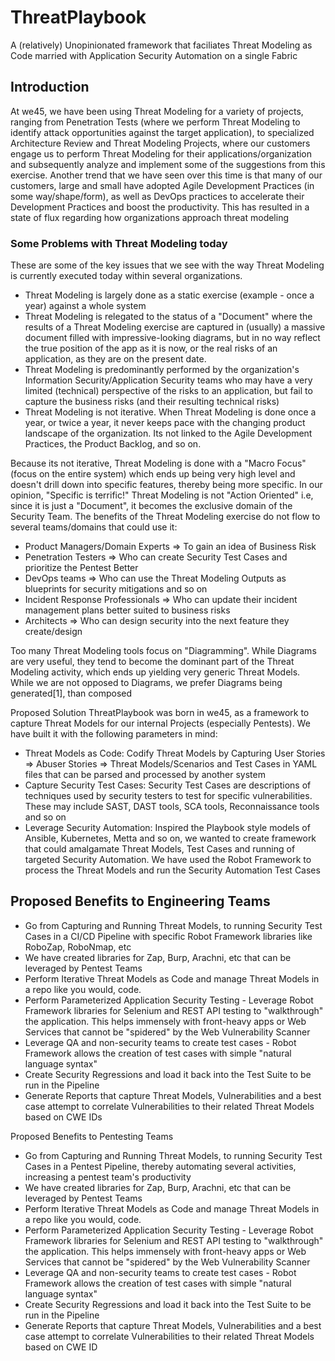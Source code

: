 # ThreatPlaybook

A (relatively) Unopinionated framework that faciliates Threat Modeling as Code married with Application Security Automation on a single Fabric

## Introduction
At we45, we have been using Threat Modeling for a variety of projects, ranging from Penetration Tests (where we perform Threat Modeling to identify attack opportunities against the target application), to specialized Architecture Review and Threat Modeling Projects, where our customers engage us to perform Threat Modeling for their applications/organization and subsequently analyze and implement some of the suggestions from this exercise. 
Another trend that we have seen over this time is that many of our customers, large and small have adopted Agile Development Practices (in some way/shape/form), as well as DevOps practices to accelerate their Development Practices and boost the productivity. This has resulted in a state of flux regarding how organizations approach threat modeling

### Some Problems with Threat Modeling today
These are some of the key issues that we see with the way Threat Modeling is currently executed today within several organizations. 
* Threat Modeling is largely done as a static exercise (example - once a year) against a whole system
* Threat Modeling is relegated to the status of a "Document" where the results of a Threat Modeling exercise are captured in (usually) a massive document filled with impressive-looking diagrams, but in no way reflect the true position of the app as it is now, or the real risks of an application, as they are on the present date.
* Threat Modeling is predominantly performed by the organization's Information Security/Application Security teams who may have a very limited (technical) perspective of the risks to an application, but fail to capture the business risks (and their resulting technical risks)
* Threat Modeling is not iterative. When Threat Modeling is done once a year, or twice a year, it never keeps pace with the changing product landscape of the organization. Its not linked to the Agile Development Practices, the Product Backlog, and so on. 

Because its not iterative, Threat Modeling is done with a "Macro Focus" (focus on the entire system) which ends up being very high level and doesn't drill down into specific features, thereby being more specific. In our opinion, "Specific is terrific!"
Threat Modeling is not "Action Oriented" i.e, since it is just a "Document", it becomes the exclusive domain of the Security Team. The benefits of the Threat Modeling exercise do not flow to several teams/domains that could use it: 
* Product Managers/Domain Experts => To gain an idea of Business Risk
* Penetration Testers => Who can create Security Test Cases and prioritize the Pentest Better
* DevOps teams => Who can use the Threat Modeling Outputs as blueprints for security mitigations and so on
* Incident Response Professionals => Who can update their incident management plans better suited to business risks
* Architects => Who can design security into the next feature they create/design

Too many Threat Modeling tools focus on "Diagramming". While Diagrams are very useful, they tend to become the dominant part of the Threat Modeling activity, which ends up yielding very generic Threat Models. While we are not opposed to Diagrams, we prefer Diagrams being generated[1], than composed

Proposed Solution
ThreatPlaybook was born in we45, as a framework to capture Threat Models for our internal Projects (especially Pentests). We have built it with the following parameters in mind: 
* Threat Models as Code: Codify Threat Models by Capturing User Stories => Abuser Stories => Threat Models/Scenarios and Test Cases in YAML files that can be parsed and processed by another system
* Capture Security Test Cases: Security Test Cases are descriptions of techniques used by security testers to test for specific vulnerabilities. These may include SAST, DAST tools, SCA tools, Reconnaissance tools and so on
* Leverage Security Automation: Inspired the Playbook style models of Ansible, Kubernetes, Metta and so on, we wanted to create framework that could amalgamate Threat Models, Test Cases and running of targeted Security Automation. We have used the Robot Framework to process the Threat Models and run the Security Automation Test Cases

## Proposed Benefits to Engineering Teams
* Go from Capturing and Running Threat Models, to running Security Test Cases in a CI/CD Pipeline with specific Robot Framework libraries like RoboZap, RoboNmap, etc
* We have created libraries for Zap, Burp, Arachni, etc that can be leveraged by Pentest Teams
* Perform Iterative Threat Models as Code and manage Threat Models in a repo like you would,  code.
* Perform Parameterized Application Security Testing - Leverage Robot Framework libraries for Selenium and REST API testing to "walkthrough" the application. This helps immensely with front-heavy apps or Web Services that cannot be "spidered" by the Web Vulnerability Scanner
* Leverage QA and non-security teams to create test cases - Robot Framework allows the creation of test cases with simple "natural language syntax"
* Create Security Regressions and load it back into the Test Suite to be run in the Pipeline
* Generate Reports that capture Threat Models, Vulnerabilities and a best case attempt to correlate Vulnerabilities to their related Threat Models based on CWE IDs

Proposed Benefits to Pentesting Teams
* Go from Capturing and Running Threat Models, to running Security Test Cases in a Pentest Pipeline, thereby automating several activities, increasing a pentest team's productivity
* We have created libraries for Zap, Burp, Arachni, etc that can be leveraged by Pentest Teams
* Perform Iterative Threat Models as Code and manage Threat Models in a repo like you would,  code.
* Perform Parameterized Application Security Testing - Leverage Robot Framework libraries for Selenium and REST API testing to "walkthrough" the application. This helps immensely with front-heavy apps or Web Services that cannot be "spidered" by the Web Vulnerability Scanner
* Leverage QA and non-security teams to create test cases - Robot Framework allows the creation of test cases with simple "natural language syntax"
* Create Security Regressions and load it back into the Test Suite to be run in the Pipeline
* Generate Reports that capture Threat Models, Vulnerabilities and a best case attempt to correlate Vulnerabilities to their related Threat Models based on CWE ID
